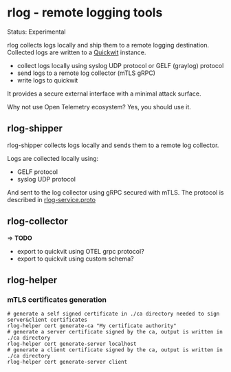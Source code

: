 # rlog - remote logging tools

Status: Experimental

rlog collects logs locally and ship them to a remote logging destination. Collected logs are written to a [Quickwit](https://quickwit.io/) instance.

- collect logs locally using syslog UDP protocol or GELF (graylog) protocol
- send logs to a remote log collector (mTLS gRPC)
- write logs to quickwit

It provides a secure external interface with a minimal attack surface.

Why not use Open Telemetry ecosystem? Yes, you should use it.

## rlog-shipper

rlog-shipper collects logs locally and sends them to a remote log collector.

Logs are collected locally using:

- GELF protocol
- syslog UDP protocol

And sent to the log collector using gRPC secured with mTLS. The protocol is described
in [rlog-service.proto](rlog-grpc/proto/rlog-service.proto)

## rlog-collector

=> **TODO**

- export to quickvit using OTEL grpc protocol?
- export to quickvit using custom schema?

## rlog-helper

### mTLS certificates generation

```shell
# generate a self signed certificate in ./ca directory needed to sign server&client certificates
rlog-helper cert generate-ca "My certificate authority"
# generate a server certificate signed by the ca, output is written in ./ca directory
rlog-helper cert generate-server localhost
# generate a client certificate signed by the ca, output is written in ./ca directory
rlog-helper cert generate-server client

```
